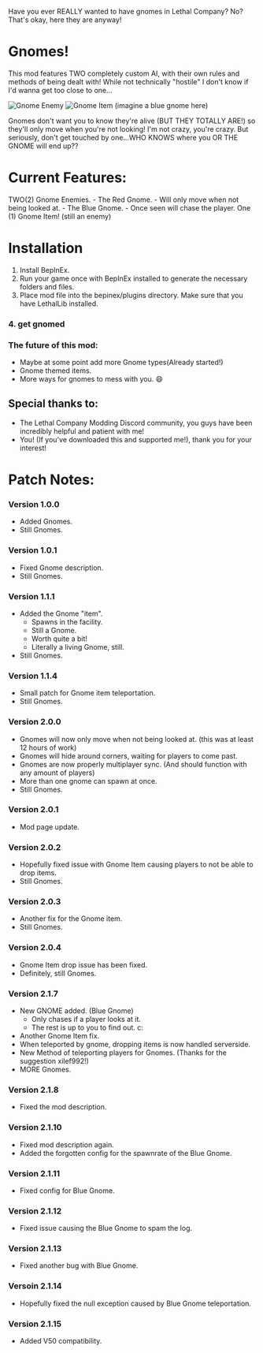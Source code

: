 Have you ever REALLY wanted to have gnomes in Lethal Company? No? That's okay, here they are anyway!
# Gnomes!
This mod features TWO completely custom AI, with their own rules and methods of being dealt with! While not technically "hostile" I don't know if I'd wanna get too close to one...

![Gnome Enemy](https://i.imgur.com/lORIdK9.png) ![Gnome Item](https://i.imgur.com/GW49nef.png) (imagine a blue gnome here)

Gnomes don't want you to know they're alive (BUT THEY TOTALLY ARE!) so they'll only move when you're not looking! I'm not crazy, you're crazy. But seriously, don't get touched by one...WHO KNOWS where you OR THE GNOME will end up??

# Current Features:
TWO(2) Gnome Enemies. 
	- The Red Gnome.
		- Will only move when not being looked at.
	- The Blue Gnome.
		- Once seen will chase the player.
One (1) Gnome Item! (still an enemy)

# Installation
1. Install BepInEx.
2. Run your game once with BepInEx installed to generate the necessary folders and files.
3. Place mod file into the bepinex/plugins directory. Make sure that you have LethalLib installed.
### 4. get gnomed

### The future of this mod:
- Maybe at some point add more Gnome types(Already started!)
- Gnome themed items.
- More ways for gnomes to mess with you. :smile:

## Special thanks to:
- The Lethal Company Modding Discord community, you guys have been incredibly helpful and patient with me!
- You! (If you've downloaded this and supported me!), thank you for your interest!

# Patch Notes:

### Version 1.0.0
- Added Gnomes.
- Still Gnomes.
### Version 1.0.1
- Fixed Gnome description.
- Still Gnomes.
### Version 1.1.1
- Added the Gnome "item".
	- Spawns in the facility.
	- Still a Gnome.
	- Worth quite a bit!
	- Literally a living Gnome, still.
- Still Gnomes.
### Version 1.1.4
- Small patch for Gnome item teleportation.
- Still Gnomes.
### Version 2.0.0
- Gnomes will now only move when not being looked at. (this was at least 12 hours of work)
- Gnomes will hide around corners, waiting for players to come past.
- Gnomes are now properly multiplayer sync. (And should function with any amount of players)
- More than one gnome can spawn at once.
- Still Gnomes.
### Version 2.0.1
- Mod page update.
### Version 2.0.2
- Hopefully fixed issue with Gnome Item causing players to not be able to drop items.
- Still Gnomes.
### Version 2.0.3
- Another fix for the Gnome item.
- Still Gnomes.
### Version 2.0.4
- Gnome Item drop issue has been fixed.
- Definitely, still Gnomes.
### Version 2.1.7
- New GNOME added. (Blue Gnome)
	- Only chases if a player looks at it.
	- The rest is up to you to find out. c:
- Another Gnome Item fix.
- When teleported by gnome, dropping items is now handled serverside.
- New Method of teleporting players for Gnomes. (Thanks for the suggestion xilef992!)
- MORE Gnomes.
### Version 2.1.8
- Fixed the mod description.
### Version 2.1.10
- Fixed mod description again.
- Added the forgotten config for the spawnrate of the Blue Gnome.
### Version 2.1.11
- Fixed config for Blue Gnome.
### Version 2.1.12
- Fixed issue causing the Blue Gnome to spam the log.
### Version 2.1.13
- Fixed another bug with Blue Gnome.
### Versoin 2.1.14
- Hopefully fixed the null exception caused by Blue Gnome teleportation.
### Version 2.1.15
- Added V50 compatibility.